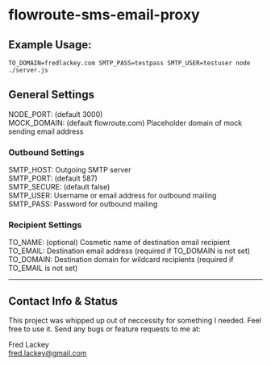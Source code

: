 # flowroute-sms-email-proxy  

## Example Usage:

    TO_DOMAIN=fredlackey.com SMTP_PASS=testpass SMTP_USER=testuser node ./server.js

## General Settings  
NODE_PORT: (default 3000)  
MOCK_DOMAIN: (default flowroute.com) Placeholder domain of mock sending email address  

### Outbound Settings  
SMTP_HOST: Outgoing SMTP server  
SMTP_PORT: (default 587)  
SMTP_SECURE: (default false)  
SMTP_USER: Username or email address for outbound mailing  
SMTP_PASS: Password for outbound mailing  

### Recipient Settings  
TO_NAME: (optional) Cosmetic name of destination email recipient  
TO_EMAIL: Destination email address (required if TO_DOMAIN is not set)  
TO_DOMAIN: Destination domain for wildcard recipients (required if TO_EMAIL is not set)  

---  

## Contact Info & Status  

This project was whipped up out of neccessity for something I needed.  Feel free to use it.  Send any bugs or feature requests to me at:  

Fred Lackey  
fred.lackey@gmail.com  




